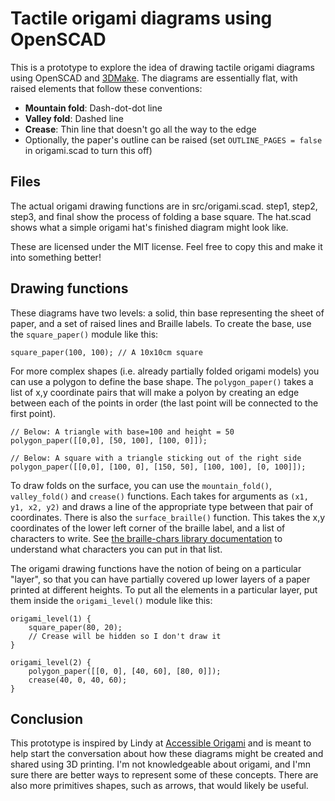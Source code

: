 # Tactile origami diagrams using OpenSCAD

This is a prototype to explore the idea of drawing tactile origami diagrams using OpenSCAD and [3DMake](https://github.com/tdeck/3dmake). The diagrams are essentially flat, with raised elements that follow these conventions:

- **Mountain fold**: Dash-dot-dot line
- **Valley fold**: Dashed line
- **Crease**: Thin line that doesn't go all the way to the edge
- Optionally, the paper's outline can be raised (set `OUTLINE_PAGES = false` in origami.scad to turn this off)

## Files

The actual origami drawing functions are in src/origami.scad. step1, step2, step3, and final show the process of folding a base square. The hat.scad shows what a simple origami hat's finished diagram might look like.

These are licensed under the MIT license. Feel free to copy this and make it into something better!

## Drawing functions

These diagrams have two levels: a solid, thin base representing the sheet of paper, and a set of raised lines and Braille labels. To create the base, use the `square_paper()` module like this:

```
square_paper(100, 100); // A 10x10cm square
```

For more complex shapes (i.e. already partially folded origami models) you can use a polygon to define the base shape. The `polygon_paper()` takes a list of x,y coordinate pairs that will make a polyon by creating an edge between each of the points in order (the last point will be connected to the first point).
```
// Below: A triangle with base=100 and height = 50
polygon_paper([[0,0], [50, 100], [100, 0]]);

// Below: A square with a triangle sticking out of the right side
polygon_paper([[0,0], [100, 0], [150, 50], [100, 100], [0, 100]]);
```

To draw folds on the surface, you can use the `mountain_fold()`, `valley_fold()` and `crease()` functions. Each takes for arguments as `(x1, y1, x2, y2)` and draws a line of the appropriate type between that pair of coordinates. There is also the `surface_braille()` function. This takes the x,y coordinates of the lower left corner of the braille label, and a list of characters to write. See [the braille-chars library documentation](https://github.com/tdeck/3dmake_libraries/tree/main/braille-chars#braille-chars---braille-for-openscad) to understand what characters you can put in that list.

The origami drawing functions have the notion of being on a particular "layer", so that you can have partially covered up lower layers of a paper printed at different heights. To put all the elements in a particular layer, put them inside the `origami_level()` module like this:

```
origami_level(1) {
    square_paper(80, 20);
    // Crease will be hidden so I don't draw it
}

origami_level(2) {
    polygon_paper([[0, 0], [40, 60], [80, 0]]);
    crease(40, 0, 40, 60);
}
```


## Conclusion

This prototype is inspired by Lindy at [Accessible Origami](https://www.accessorigami.com/) and is meant to help start the conversation about how these diagrams might be created and shared using 3D printing. I'm not knowledgeable about origami, and I'mn sure there are better ways to represent some of these concepts. There are also more primitives shapes, such as arrows, that would likely be useful.
